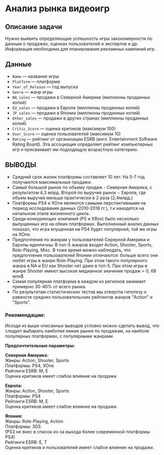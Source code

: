 # Анализ рынка видеоигр

## Описание задачи

Нужно выявить определяющие успешность игры закономерности по данным о продажах, оценках пользователей и экспертов и др. 
Информация необходима для планирования рекламных кампаний игр.

## Данные

- `Name` — название игры
- `Platform` — платформа
- `Year_of_Release` — год выпуска
- `Genre` — жанр игры
- `NA_sales` — продажи в Северной Америке (миллионы проданных копий)
- `EU_sales` — продажи в Европе (миллионы проданных копий)
- `JP_sales` — продажи в Японии (миллионы проданных копий)
- `Other_sales` — продажи в других странах (миллионы проданных копий)
- `Critic_Score` — оценка критиков (максимум 100)
- `User_Score` — оценка пользователей (максимум 10)
- `Rating` — рейтинг от организации ESRB (англ. Entertainment Software Rating Board). Эта ассоциация определяет рейтинг компьютерных игр и присваивает им подходящую возрастную категорию.


## ВЫВОДЫ

- Средний срок жизни платформы составляет 10 лет. На 5-7 год получаются максимальные продажи. 
- Самый большой рынок по объему продаж - Северная Америка, с результатом 4,3 млрд. Второй по выручке рынок − Европа, где объем выручке меньше практически в 2 раза (2,4млрд.)
- Платформы PS4 и XOne являются самыми перспективными на период исследования данных (2010-2016 гг.), т.к находятся на начальном этапе жизненного цикла. 
- Среди конкуриющих компаний (PS и XBox) было несколько выпущенных игр на обеих платформах. Выполненный анализ данных показал, что игра впущенная на PS4 будет популярней, той же игры на XOne. 
- Предпочтения по жанрам у пользователей Серерной Америки и Европы идентичны: В топ-5 жанров входят Action, Shooter, Sports, Role-Playing, Misc. В тоже время можно наблюдать, что предпочтения пользователей Японии отличаются: больше всего они любят игры в жанре Role-Playing. При этом такого популярного жанра в NA и EU как Shooter нет даже в топ-5. При этом игры в жанре Shooter имеют высокое медианное значение продаж = 0, 68 млн$
- Самая популярная платформа в каждом из регионов занимает примерно 30-40% от всего рынка.
- По результатам статистических тестов мы отвергли гипотезу о равенсте средних пользовательских рейтингов жанров "Action" и "Sports".

### Рекомендации:
Исходя из выше описанных выводов условно можно сделать вывод, что следует выбирать наиболее емкие рынки по продажам, на наиболе популярных платформах, с популярными жанрами.

**Предпочтительные параметры:**  

**Северная Америка:**     
Жанры: Action, Shooter, Sports  
Платформы: PS4, XOne  
Рейтинги ESRB: M, E  
Оценка критиков имеет слабое влияние на продажи.  

**Европа:**  
Жанры: Action, Shooter, Sports  
Платформы: PS4  
Рейтинги ESRB: M, E  
Оценка критиков имеет слабое влияние на продажи.  

**Япония:**  
Жанры: Role-Playing, Action  
Платформы: 3DS  
(PS3 не внес в список из-за выхода более современной платформы PS4)  
Рейтинги ESRB: E, T  
Оценка критиков и пользователей имеет слабое влияние на продажи.  
